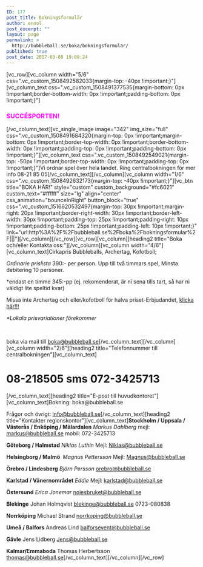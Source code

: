 ```yaml
---
ID: 177
post_title: Bokningsformulär
author: ennol
post_excerpt: ""
layout: page
permalink: >
  http://bubbleball.se/boka/bokningsformular/
published: true
post_date: 2017-03-08 19:08:24
---
```

[vc_row][vc_column width="5/6" css=".vc_custom_1508492582033{margin-top: -40px !important;}"][vc_column_text css=".vc_custom_1508491377535{margin-bottom: 0px !important;border-bottom-width: 0px !important;padding-bottom: 0px !important;}"]
<h3><span style="color: #ff00ff;"><strong>SUCCÉSPORTEN!</strong></span></h3>
[/vc_column_text][vc_single_image image="342" img_size="full" css=".vc_custom_1508491684320{margin-top: 0px !important;margin-bottom: 0px !important;border-top-width: 0px !important;border-bottom-width: 0px !important;padding-top: 0px !important;padding-bottom: 0px !important;}"][vc_column_text css=".vc_custom_1508492549021{margin-top: -50px !important;border-top-width: 0px !important;padding-top: 0px !important;}"]Vi ordnar spel över hela landet. Ring centralbokningen för mer info 08-21 85 05[/vc_column_text][/vc_column][vc_column width="1/6" css=".vc_custom_1508492632173{margin-top: -40px !important;}"][vc_btn title="BOKA HÄR!" style="custom" custom_background="#fc6021" custom_text="#ffffff" size="lg" align="center" css_animation="bounceInRight" button_block="true" css=".vc_custom_1516620532497{margin-top: 30px !important;margin-right: 20px !important;border-right-width: 30px !important;border-left-width: 30px !important;padding-top: 25px !important;padding-right: 10px !important;padding-bottom: 25px !important;padding-left: 10px !important;}" link="url:http%3A%2F%2Fbubbleball.se%2Fboka%2Fbokningsformular%2F|||"][/vc_column][/vc_row][vc_row][vc_column][heading2 title="Boka och/eller Kontakta oss:"][/vc_column][vc_column width="4/6"][vc_column_text]Cirkapris Bubbleballs, Archertag, Kofotboll;

*Ordinarie prislista* 390:- per person. Upp till två timmars spel, Minsta debitering 10 personer.

*endast en timme 345:-pp (ej. rekomenderat, är ni sena tills tart, så har ni väldigt lite speltid kvar)

Missa inte Archertag och eller/kofotboll för halva priset-Erbjudandet, <a href="http://bubbleball.se/erbjudanden/stockholm/">klicka här!!!</a>

<em>*Lokala prisvariationer förekommer</em>

&nbsp;

boka via mail till <a href="mailto:boka@bubbleball.se">boka@bubbleball.se</a>[/vc_column_text][/vc_column][vc_column width="2/6"][heading2 title="Telefonnummer till centralbokningen"][vc_column_text]
<h1><strong>08-218505
sms 072-3425713</strong></h1>
[/vc_column_text][heading2 title="E-post till huvudkontoret"][vc_column_text]Bokning:
boka@bubbleball.se

Frågor och övrigt:
info@bubbleball.se[/vc_column_text][heading2 title="Kontakter regionskontor"][vc_column_text]<strong>Stockholm / Uppsala / Västerås / Enköping / Mälardalen</strong>
<em>Markus Dahlberg</em>
mejl: markus@bubbleball.se
mobil: 072-3425713

<strong>Göteborg / Halmstad</strong>
<em>Niklas Luthin</em>
Mejl: Niklas@bubbleball.se

<strong>Helsingborg / Malmö </strong>
<em>Magnus Pettersson</em>
Mejl: Magnus@bubbleball.se

<strong>Örebro / Lindesberg</strong>
<em>Björn Persson</em>
orebro@bubbleball.se

<strong>Karlstad / Vänernområdet</strong>
<em>Eddie</em>
Mejl: karlstad@bubbleball.se

<strong>Östersund</strong>
<i>Erica Jonemar
</i>nojesbruket@bubbleball.se

<strong>Blekinge</strong>
Johan Holmqvist
blekinge@bubbleball.se
0723-080838

<strong>Norrköping</strong>
Michael Strand
norrkoping@bubbleball.se

<strong>Umeå / Balfors</strong>
Andreas Lind
balforsevent@bubbleball.se

<strong>Gävle</strong>
Jens Lidberg
Jens@bubbleball.se

<strong>Kalmar/Emmaboda</strong>
Thomas Herbertsson
thomas@bubbleball.se[/vc_column_text][/vc_column][/vc_row]
